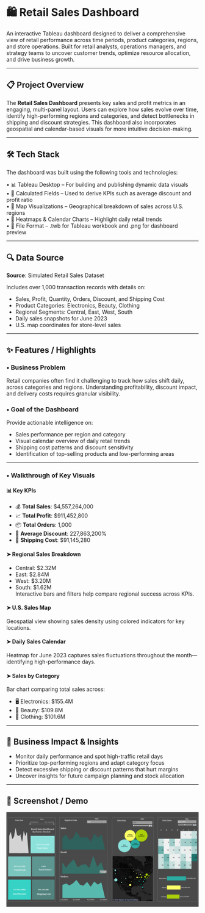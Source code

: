 # 🛍️ Retail Sales Dashboard

An interactive Tableau dashboard designed to deliver a comprehensive view of retail performance across time periods, product categories, regions, and store operations. Built for retail analysts, operations managers, and strategy teams to uncover customer trends, optimize resource allocation, and drive business growth.

---

## 📋 Project Overview

The **Retail Sales Dashboard** presents key sales and profit metrics in an engaging, multi-panel layout. Users can explore how sales evolve over time, identify high-performing regions and categories, and detect bottlenecks in shipping and discount strategies. This dashboard also incorporates geospatial and calendar-based visuals for more intuitive decision-making.

---

## 🛠️ Tech Stack

The dashboard was built using the following tools and technologies:

• 📊 Tableau Desktop – For building and publishing dynamic data visuals  
• 🧠 Calculated Fields – Used to derive KPIs such as average discount and profit ratio  
• 📍 Map Visualizations – Geographical breakdown of sales across U.S. regions  
• 📅 Heatmaps & Calendar Charts – Highlight daily retail trends  
• 📁 File Format – .twb for Tableau workbook and .png for dashboard preview  

---

## 🔍 Data Source

**Source**: Simulated Retail Sales Dataset

Includes over 1,000 transaction records with details on:  
* Sales, Profit, Quantity, Orders, Discount, and Shipping Cost  
* Product Categories: Electronics, Beauty, Clothing  
* Regional Segments: Central, East, West, South  
* Daily sales snapshots for June 2023  
* U.S. map coordinates for store-level sales

---

## ✨ Features / Highlights

### • Business Problem  
Retail companies often find it challenging to track how sales shift daily, across categories and regions. Understanding profitability, discount impact, and delivery costs requires granular visibility.

### • Goal of the Dashboard  
Provide actionable intelligence on:
* Sales performance per region and category  
* Visual calendar overview of daily retail trends  
* Shipping cost patterns and discount sensitivity  
* Identification of top-selling products and low-performing areas  

---

### • Walkthrough of Key Visuals  

#### 📊 Key KPIs  
* 💰 **Total Sales**: \$4,557,264,000  
* 📈 **Total Profit**: \$911,452,800  
* 📦 **Total Orders**: 1,000  
* 🧾 **Average Discount**: 227,863,200%  
* 🚚 **Shipping Cost**: \$91,145,280  

#### ➤ Regional Sales Breakdown  
* Central: \$2.32M  
* East: \$2.84M  
* West: \$3.20M  
* South: \$1.62M  
Interactive bars and filters help compare regional success across KPIs.

#### ➤ U.S. Sales Map  
Geospatial view showing sales density using colored indicators for key locations.

#### ➤ Daily Sales Calendar  
Heatmap for June 2023 captures sales fluctuations throughout the month—identifying high-performance days.

#### ➤ Sales by Category  
Bar chart comparing total sales across:
* 🖥️ Electronics: \$155.4M  
* 💄 Beauty: \$109.8M  
* 👕 Clothing: \$101.6M  

---

## 🚀 Business Impact & Insights  

* Monitor daily performance and spot high-traffic retail days  
* Prioritize top-performing regions and adapt category focus  
* Detect excessive shipping or discount patterns that hurt margins  
* Uncover insights for future campaign planning and stock allocation  

---

## 📸 Screenshot / Demo  

![Retail Sales Dashboard](https://github.com/Hamna228/Retail-Sales-Dashboard/blob/main/Retail%20Sales%20Dshboard.png)
